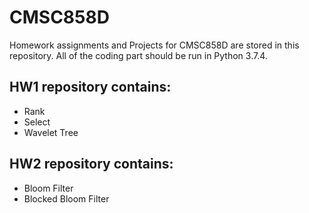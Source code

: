 # CMSC858D

Homework assignments and Projects for CMSC858D are stored in this repository. All of the coding part should be run in Python 3.7.4.

## HW1 repository contains:
- Rank
- Select
- Wavelet Tree

## HW2 repository contains:
- Bloom Filter
- Blocked Bloom Filter
